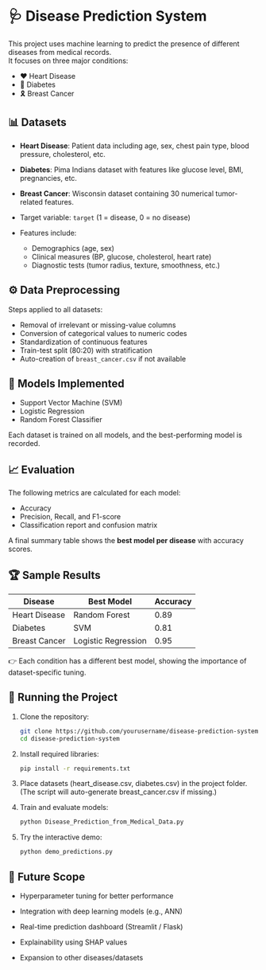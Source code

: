# 🩺 Disease Prediction System

This project uses machine learning to predict the presence of different diseases from medical records.  
It focuses on three major conditions:  
- ❤️ Heart Disease  
- 💉 Diabetes  
- 🎗️ Breast Cancer  

## 📊 Datasets
- **Heart Disease**: Patient data including age, sex, chest pain type, blood pressure, cholesterol, etc.  
- **Diabetes**: Pima Indians dataset with features like glucose level, BMI, pregnancies, etc.  
- **Breast Cancer**: Wisconsin dataset containing 30 numerical tumor-related features.  

- Target variable: `target` (1 = disease, 0 = no disease)  
- Features include:  
  - Demographics (age, sex)  
  - Clinical measures (BP, glucose, cholesterol, heart rate)  
  - Diagnostic tests (tumor radius, texture, smoothness, etc.)  

## ⚙️ Data Preprocessing
Steps applied to all datasets:  
- Removal of irrelevant or missing-value columns  
- Conversion of categorical values to numeric codes  
- Standardization of continuous features  
- Train-test split (80:20) with stratification  
- Auto-creation of `breast_cancer.csv` if not available  

## 🤖 Models Implemented
- Support Vector Machine (SVM)  
- Logistic Regression  
- Random Forest Classifier  

Each dataset is trained on all models, and the best-performing model is recorded.  

## 📈 Evaluation
The following metrics are calculated for each model:  
- Accuracy  
- Precision, Recall, and F1-score  
- Classification report and confusion matrix  

A final summary table shows the **best model per disease** with accuracy scores.  

## 🏆 Sample Results
| Disease        | Best Model          | Accuracy |
|----------------|---------------------|----------|
| Heart Disease  | Random Forest       | 0.89     |
| Diabetes       | SVM                 | 0.81     |
| Breast Cancer  | Logistic Regression | 0.95     |

👉 Each condition has a different best model, showing the importance of dataset-specific tuning.  

## 🚀 Running the Project

1. Clone the repository:
   ```bash
   git clone https://github.com/yourusername/disease-prediction-system.git
   cd disease-prediction-system

2. Install required libraries:
   ```bash
   pip install -r requirements.txt


3. Place datasets (heart_disease.csv, diabetes.csv) in the project folder.
   (The script will auto-generate breast_cancer.csv if missing.)

4. Train and evaluate models:

   ```bash
   python Disease_Prediction_from_Medical_Data.py


5. Try the interactive demo:

    ```bash
    python demo_predictions.py

## 🔮 Future Scope

- Hyperparameter tuning for better performance

- Integration with deep learning models (e.g., ANN)

- Real-time prediction dashboard (Streamlit / Flask)

- Explainability using SHAP values

- Expansion to other diseases/datasets
